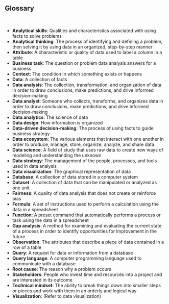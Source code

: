 ## Glossary 

&nbsp; 

* **Analytical skills**:  Qualities and characteristics associated with using facts to solve problems 
* **Analytical thinking**:  The process of identifying and defining a problem, then solving it by using data in an organized, step-by-step manner 
* **Attribute**:  A characteristic or quality of data used to label a column in a table 
* **Business task**:  The question or problem data analysis answers for a business 
* **Context**:  The condition in which something exists or happens 
* **Data**:  A collection of facts 
* **Data analysis**:  The collection, transformation, and organization of data in order to draw conclusions, make predictions, and drive informed decision-making 
* **Data analyst**:  Someone who collects, transforms, and organizes data in order to draw conclusions, make predictions, and drive informed decision-making 
* **Data analytics**:  The science of data 
* **Data design**:  How information is organized 
* **Data-driven decision-making**:  The process of using facts to guide business strategy 
* **Data ecosystem**:  The various elements that interact with one another in order to produce, manage, store, organize, analyze, and share data 
* **Data science**:  A field of study that uses raw data to create new ways of modeling and understanding the unknown 
* **Data strategy**:  The management of the people, processes, and tools used in data analysis 
* **Data visualization**:  The graphical representation of data 
* **Database**:  A collection of data stored in a computer system 
* **Dataset**:  A collection of data that can be manipulated or analyzed as one unit 
* **Fairness**:  A quality of data analysis that does not create or reinforce bias 
* **Formula**:  A set of instructions used to perform a calculation using the data in a spreadsheet 
* **Function**:  A preset command that automatically performs a process or task using the data in a spreadsheet 
* **Gap analysis**:  A method for examining and evaluating the current state of a process in order to identify opportunities for improvement in the future 
* **Observation**:  The attributes that describe a piece of data contained in a row of a table 
* **Query**:  A request for data or information from a database 
* **Query language**:  A computer programming language used to communicate with a database 
* **Root cause**:  The reason why a problem occurs 
* **Stakeholders**:  People who invest time and resources into a project and are interested in its outcome 
* **Technical mindset**:  The ability to break things down into smaller steps or pieces and work with them in an orderly and logical way 
* **Visualization**:  (Refer to data visualization) 
